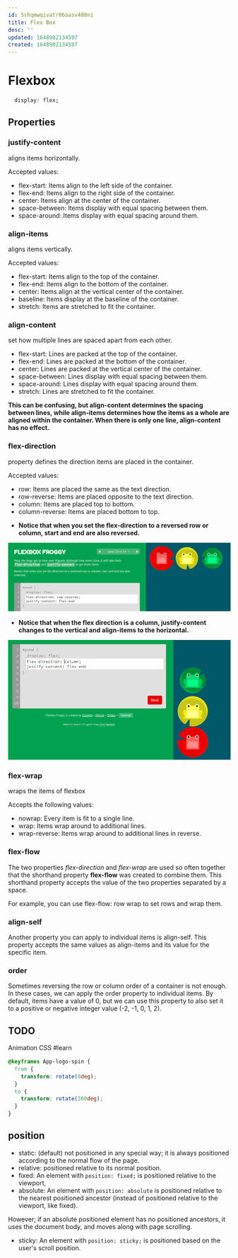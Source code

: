 ```yaml
---
id: 5shqmwqivatr06oasv480ni
title: Flex Box
desc: ''
updated: 1648902134597
created: 1648902134597
---
```


# Flexbox

```css
  display: flex;
```
## Properties

### justify-content
aligns items horizontally.

Accepted values: 
* flex-start: Items align to the left side of the container.
* flex-end: Items align to the right side of the container.
* center: Items align at the center of the container.
* space-between: Items display with equal spacing between them.
* space-around: Items display with equal spacing around them.

### align-items
aligns items vertically.

Accepted values: 
* flex-start: Items align to the top of the container.
* flex-end: Items align to the bottom of the container.
* center: Items align at the vertical center of the container.
* baseline: Items display at the baseline of the container.
* stretch: Items are stretched to fit the container.

### align-content
 set how multiple lines are spaced apart from each other.
 * flex-start: Lines are packed at the top of the container.
* flex-end: Lines are packed at the bottom of the container.
* center: Lines are packed at the vertical center of the container.
* space-between: Lines display with equal spacing between them.
* space-around: Lines display with equal spacing around them.
* stretch: Lines are stretched to fit the container.

__This can be confusing, but align-content determines the spacing between lines, while align-items determines how the items as a whole are aligned within the container. When there is only one line, align-content has no effect.__

### flex-direction
property defines the direction items are placed in the container.

Accepted values:
* row: Items are placed the same as the text direction.
* row-reverse: Items are placed opposite to the text direction.
* column: Items are placed top to bottom.
* column-reverse: Items are placed bottom to top.

- __Notice that when you set the flex-direction to a reversed row or column, start and end are also reversed.__

![](/assets/images/2022-04-04-17-37-37.png)

- __Notice that when the flex direction is a column, justify-content changes to the vertical and align-items to the horizontal.__

![](/assets/images/2022-04-04-19-26-13.png)

### flex-wrap
wraps the items of flexbox

Accepts the following values:

* nowrap: Every item is fit to a single line.
* wrap: Items wrap around to additional lines.
* wrap-reverse: Items wrap around to additional lines in reverse.

### flex-flow
The two properties _flex-direction_ and _flex-wrap_ are used so often together that the shorthand property __flex-flow__ was created to combine them. This shorthand property accepts the value of the two properties separated by a space.

For example, you can use flex-flow: row wrap to set rows and wrap them.

### align-self
Another property you can apply to individual items is align-self. This property accepts the same values as align-items and its value for the specific item.

### order
Sometimes reversing the row or column order of a container is not enough. In these cases, we can apply the order property to individual items. By default, items have a value of 0, but we can use this property to also set it to a positive or negative integer value (-2, -1, 0, 1, 2).




## TODO
Animation CSS #learn
```css
@keyframes App-logo-spin {
  from {
    transform: rotate(0deg);
  }
  to {
    transform: rotate(360deg);
  }
}
```

## position

- static: (default) not positioned in any special way; it is always positioned according to the normal flow of the page.
- relative: positioned relative to its normal position.
- fixed: An element with `position: fixed;` is positioned relative to the viewport,
- absolute: An element with `position: absolute` is positioned relative to the nearest positioned ancestor (instead of positioned relative to the viewport, like fixed).

However; if an absolute positioned element has no positioned ancestors, it uses the document body, and moves along with page scrolling.
- sticky: An element with `position: sticky;` is positioned based on the user's scroll position.